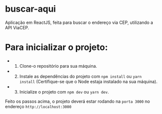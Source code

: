 # buscar-aqui
Aplicação em ReactJS, feita para buscar o endereço via CEP, utilizando a API ViaCEP.

# Para inicializar o projeto:
* 1. Clone-o repositório para sua máquina.
* 2. Instale as dependências do projeto com `npm install` ou `yarn install` (Certifique-se que o Node estaja instalado na sua máquina).
* 3. Inicialize o projeto com `npm dev` ou `yarn dev`.

Feito os passos acima, o projeto deverá estar rodando na `porta 3000` no endereço `http://localhost:3000`
